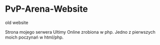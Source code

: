 # PvP-Arena-Website
old website

Strona mojego serwera Ultimy Online zrobiona w php. Jedno z pierwszych moich poczynań w html/php.
